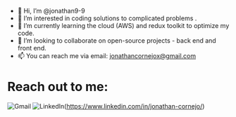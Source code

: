 - 👋 Hi, I’m @jonathan9-9
- 👀 I’m interested in coding solutions to complicated problems .
- 🌱 I’m currently learning the cloud (AWS) and redux toolkit to optimize my code.
- 💞️ I’m looking to collaborate on open-source projects - back end and front end.
- 📫 You can reach me via email: jonathancornejox@gmail.com

# Reach out to me: 
![Gmail](https://img.shields.io/badge/Gmail-D14836?style=for-the-badge&logo=gmail&logoColor=white)
![LinkedIn](https://img.shields.io/badge/linkedin-%230077B5.svg?style=for-the-badge&logo=linkedin&logoColor=white)(https://www.linkedin.com/in/jonathan-cornejo/)
